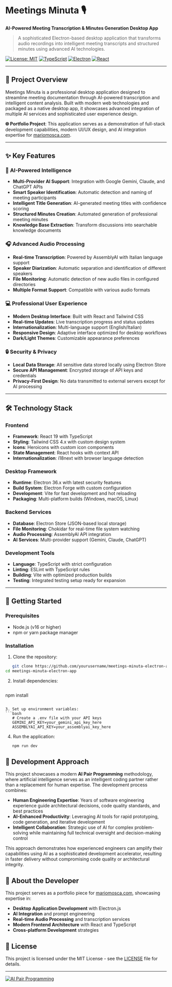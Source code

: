 # Meetings Minuta 🎙️

**AI-Powered Meeting Transcription & Minutes Generation Desktop App**

> A sophisticated Electron-based desktop application that transforms audio recordings into intelligent meeting transcripts and structured minutes using advanced AI technologies.

[![License: MIT](https://img.shields.io/badge/License-MIT-yellow.svg)](https://opensource.org/licenses/MIT)
[![TypeScript](https://img.shields.io/badge/TypeScript-007ACC?logo=typescript&logoColor=white)](https://www.typescriptlang.org/)
[![Electron](https://img.shields.io/badge/Electron-47848F?logo=electron&logoColor=white)](https://www.electronjs.org/)
[![React](https://img.shields.io/badge/React-20232A?logo=react&logoColor=61DAFB)](https://reactjs.org/)

---

## 🎯 **Project Overview**

Meetings Minuta is a professional desktop application designed to streamline meeting documentation through AI-powered transcription and intelligent content analysis. Built with modern web technologies and packaged as a native desktop app, it showcases advanced integration of multiple AI services and sophisticated user experience design.

**🌐 Portfolio Project**: This application serves as a demonstration of full-stack development capabilities, modern UI/UX design, and AI integration expertise for [mariomosca.com](https://mariomosca.com).

---

## ✨ **Key Features**

### 🤖 **AI-Powered Intelligence**
- **Multi-Provider AI Support**: Integration with Google Gemini, Claude, and ChatGPT APIs
- **Smart Speaker Identification**: Automatic detection and naming of meeting participants
- **Intelligent Title Generation**: AI-generated meeting titles with confidence scoring
- **Structured Minutes Creation**: Automated generation of professional meeting minutes
- **Knowledge Base Extraction**: Transform discussions into searchable knowledge documents

### 🎧 **Advanced Audio Processing**
- **Real-time Transcription**: Powered by AssemblyAI with Italian language support
- **Speaker Diarization**: Automatic separation and identification of different speakers
- **File Monitoring**: Automatic detection of new audio files in configured directories
- **Multiple Format Support**: Compatible with various audio formats

### 💻 **Professional User Experience**
- **Modern Desktop Interface**: Built with React and Tailwind CSS
- **Real-time Updates**: Live transcription progress and status updates
- **Internationalization**: Multi-language support (English/Italian)
- **Responsive Design**: Adaptive interface optimized for desktop workflows
- **Dark/Light Themes**: Customizable appearance preferences

### 🔒 **Security & Privacy**
- **Local Data Storage**: All sensitive data stored locally using Electron Store
- **Secure API Management**: Encrypted storage of API keys and credentials
- **Privacy-First Design**: No data transmitted to external servers except for AI processing

---

## 🛠️ **Technology Stack**

### **Frontend**
- **Framework**: React 19 with TypeScript
- **Styling**: Tailwind CSS 4.x with custom design system
- **Icons**: Heroicons with custom icon components
- **State Management**: React hooks with context API
- **Internationalization**: i18next with browser language detection

### **Desktop Framework**
- **Runtime**: Electron 36.x with latest security features
- **Build System**: Electron Forge with custom configuration
- **Development**: Vite for fast development and hot reloading
- **Packaging**: Multi-platform builds (Windows, macOS, Linux)

### **Backend Services**
- **Database**: Electron Store (JSON-based local storage)
- **File Monitoring**: Chokidar for real-time file system watching
- **Audio Processing**: AssemblyAI API integration
- **AI Services**: Multi-provider support (Gemini, Claude, ChatGPT)

### **Development Tools**
- **Language**: TypeScript with strict configuration
- **Linting**: ESLint with TypeScript rules
- **Building**: Vite with optimized production builds
- **Testing**: Integrated testing setup ready for expansion

---

## 🚀 **Getting Started**

### **Prerequisites**
- Node.js (v16 or higher)
- npm or yarn package manager

### **Installation**
1. Clone the repository:
```bash
   git clone https://github.com/yourusername/meetings-minuta-electron-app.git
cd meetings-minuta-electron-app
   ```

2. Install dependencies:
   ```bash
npm install
```

3. Set up environment variables:
```bash
   # Create a .env file with your API keys
   GEMINI_API_KEY=your_gemini_api_key_here
   ASSEMBLYAI_API_KEY=your_assemblyai_key_here
```

4. Run the application:
```bash
   npm run dev
```

## 🔧 **Development Approach**

This project showcases a modern **AI Pair Programming** methodology, where artificial intelligence serves as an intelligent coding partner rather than a replacement for human expertise. The development process combines:

- **Human Engineering Expertise**: Years of software engineering experience guide architectural decisions, code quality standards, and best practices
- **AI-Enhanced Productivity**: Leveraging AI tools for rapid prototyping, code generation, and iterative development
- **Intelligent Collaboration**: Strategic use of AI for complex problem-solving while maintaining full technical oversight and decision-making control

This approach demonstrates how experienced engineers can amplify their capabilities using AI as a sophisticated development accelerator, resulting in faster delivery without compromising code quality or architectural integrity.

## 🎯 **About the Developer**

This project serves as a portfolio piece for [mariomosca.com](https://mariomosca.com), showcasing expertise in:
- **Desktop Application Development** with Electron.js
- **AI Integration** and prompt engineering
- **Real-time Audio Processing** and transcription services
- **Modern Frontend Architecture** with React and TypeScript
- **Cross-platform Development** strategies

## 📄 **License**

This project is licensed under the MIT License - see the [LICENSE](LICENSE) file for details.

---

[![AI Pair Programming](https://img.shields.io/badge/Built%20with%20❤️%20using-AI%20Pair%20Programming-ff69b4?style=for-the-badge&logo=sparkles&logoColor=white)](https://mariomosca.com) 